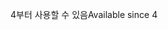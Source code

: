<span data-ttu-id="3197a-101">4부터 사용할 수 있음</span><span class="sxs-lookup"><span data-stu-id="3197a-101">Available since 4</span></span>